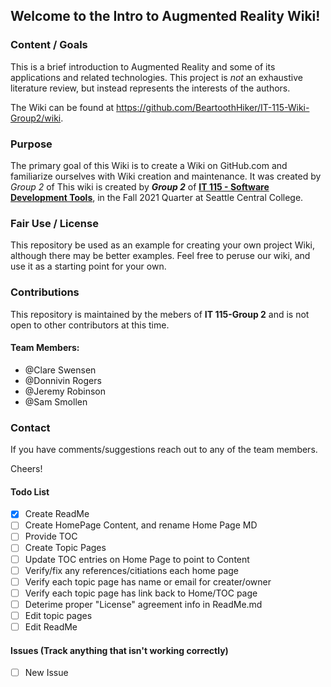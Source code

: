 ## Welcome to the Intro to Augmented Reality Wiki!

### Content / Goals
This is a brief introduction to Augmented Reality and some of its applications and related technologies. This project is _not_ an exhaustive literature review, but instead represents the interests of the authors.

The Wiki can be found at https://github.com/BeartoothHiker/IT-115-Wiki-Group2/wiki.

### Purpose
The primary goal of this Wiki is to create a Wiki on GitHub.com and familiarize ourselves with Wiki creation and maintenance. It was created by _Group 2_ of This wiki is created by **_Group 2_** of  [**IT 115 - Software Development Tools**](https://canvas.seattlecentral.edu/courses/2114633), in the Fall 2021 Quarter at Seattle Central College.

### Fair Use / License
This repository be used as an example for creating your own project Wiki, although there may be better examples.  Feel free to peruse our wiki, and use it as a starting point for your own.

### Contributions
This repository is maintained by the mebers of **IT 115-Group 2** and is not open to other contributors at this time.

#### Team Members:
* @Clare Swensen
* @Donnivin Rogers
* @Jeremy Robinson
* @Sam Smollen

### Contact
If you have comments/suggestions reach out to any of the team members.

Cheers!

#### Todo List
- [x] Create ReadMe
- [ ] Create HomePage Content, and rename Home Page MD
- [ ] Provide TOC
- [ ] Create Topic Pages
- [ ] Update TOC entries on Home Page to point to Content
- [ ] Verify/fix any references/citiations each home page
- [ ] Verify each topic page has name or email for creater/owner
- [ ] Verify each topic page has link back to Home/TOC page
- [ ] Deterime proper "License" agreement info in ReadMe.md
- [ ] Edit topic pages
- [ ] Edit ReadMe

#### Issues (Track anything that isn't working correctly)
- [ ] New Issue




